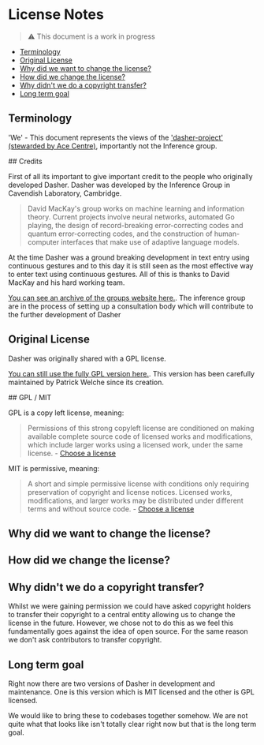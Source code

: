 # License Notes <!-- omit in toc -->

> :warning: This document is a work in progress

- [Terminology](#terminology)
- [Original License](#original-license)
- [Why did we want to change the license?](#why-did-we-want-to-change-the-license)
- [How did we change the license?](#how-did-we-change-the-license)
- [Why didn't we do a copyright transfer?](#why-didnt-we-do-a-copyright-transfer)
- [Long term goal](#long-term-goal)

## Terminology

'We' - This document represents the views of the ['dasher-project'](https://github.com/dasher-project) [(stewarded by Ace Centre)](https://github.com/dasher-project/governance), importantly not the Inference group.

## Credits

First of all its important to give important credit to the people who originally developed Dasher. Dasher was developed by the Inference Group in Cavendish Laboratory, Cambridge.

> David MacKay's group works on machine learning and information theory. Current projects involve neural networks, automated Go playing, the design of record-breaking error-correcting codes and quantum error-correcting codes, and the construction of human-computer interfaces that make use of adaptive language models.

At the time Dasher was a ground breaking development in text entry using continuous gestures and to this day it is still seen as the most effective way to enter text using continuous gestures. All of this is thanks to David MacKay and his hard working team.

[You can see an archive of the groups website here.](http://www.inference.org.uk/is/). The inference group are in the process of setting up a consultation body which will contribute to the further development of Dasher

## Original License

Dasher was originally shared with a GPL license.

[You can still use the fully GPL version here.](https://gitlab.gnome.org/GNOME/dasher). This version has been carefully maintained by Patrick Welche since its creation.

## GPL / MIT

GPL is a copy left license, meaning:

> Permissions of this strong copyleft license are conditioned on making available complete source code of licensed works and modifications, which include larger works using a licensed work, under the same license. - [Choose a license](https://choosealicense.com/licenses/gpl-3.0/)

MIT is permissive, meaning:

> A short and simple permissive license with conditions only requiring preservation of copyright and license notices. Licensed works, modifications, and larger works may be distributed under different terms and without source code. - [Choose a license](https://choosealicense.com/licenses/mit/)

## Why did we want to change the license?

## How did we change the license?

## Why didn't we do a copyright transfer?

Whilst we were gaining permission we could have asked copyright holders to transfer their copyright to a central entity allowing us to change the license in the future. However, we chose not to do this as we feel this fundamentally goes against the idea of open source. For the same reason we don't ask contributors to transfer copyright.

## Long term goal

Right now there are two versions of Dasher in development and maintenance. One is this version which is MIT licensed and the other is GPL licensed.

We would like to bring these to codebases together somehow. We are not quite what that looks like isn't totally clear right now but that is the long term goal.
